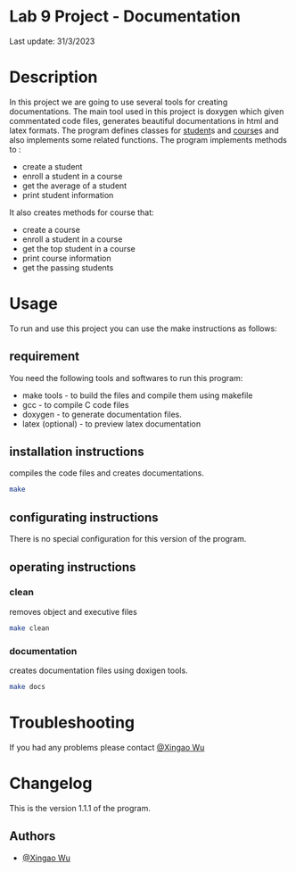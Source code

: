 # Lab 9 Project - Documentation

Last update: 31/3/2023
# Description 
In this project we are going to use several tools for creating documentations.
The main tool used in this project is doxygen which given commentated code files, generates
beautiful documentations in html and latex formats.
The program defines classes for [student](struct__student.html)s  and [course](struct__course.html)s and also implements some related functions. The program implements methods to :
- create a student
- enroll a student in a course
- get the average of a student
- print student information

It also creates methods for course that:
- create a course
- enroll a student in a course
- get the top student in a course
- print course information
- get the passing students

# Usage 
To run and use this project you can use the make instructions as follows:

## requirement
You need the following tools and softwares to run this program:
- make tools  - to build the files and compile them using makefile
- gcc   - to compile C code files
- doxygen  - to generate documentation files.
- latex (optional) - to preview latex documentation
## installation instructions
compiles the code files and creates documentations.
```bash
make 
```
## configurating instructions
There is no special configuration for this version of the program.
## operating instructions
### clean
removes object and executive files
```bash
make clean
```
### documentation
creates documentation files using doxigen tools.
```bash
make docs
```
# Troubleshooting
If you had any problems please contact [@Xingao Wu](https://github.com/Cocainpepsi)
# Changelog
This is the version 1.1.1 of the program.

## Authors

- [@Xingao Wu](https://github.com/Cocainpepsi)
